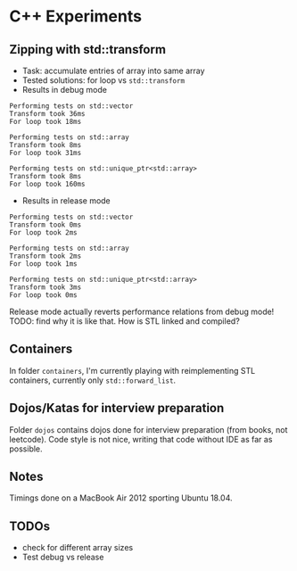 # C++ Experiments

## Zipping with std::transform
- Task: accumulate entries of array into same array
- Tested solutions: for loop vs `std::transform`
- Results in debug mode
```
Performing tests on std::vector
Transform took 36ms
For loop took 18ms

Performing tests on std::array
Transform took 8ms
For loop took 31ms

Performing tests on std::unique_ptr<std::array>
Transform took 8ms
For loop took 160ms
```

- Results in release mode
```
Performing tests on std::vector
Transform took 0ms
For loop took 2ms

Performing tests on std::array
Transform took 2ms
For loop took 1ms

Performing tests on std::unique_ptr<std::array>
Transform took 3ms
For loop took 0ms
```

Release mode actually reverts performance relations from debug mode! TODO: find why it is like that. How is STL linked and compiled?

## Containers
In folder `containers`, I'm currently playing with reimplementing STL containers, currently only `std::forward_list`.

## Dojos/Katas for interview preparation
Folder `dojos` contains dojos done for interview preparation (from books, not leetcode). Code style is not nice, writing that code without IDE as far as possible.

## Notes
Timings done on a MacBook Air 2012 sporting Ubuntu 18.04.

## TODOs
- check for different array sizes
- Test debug vs release

